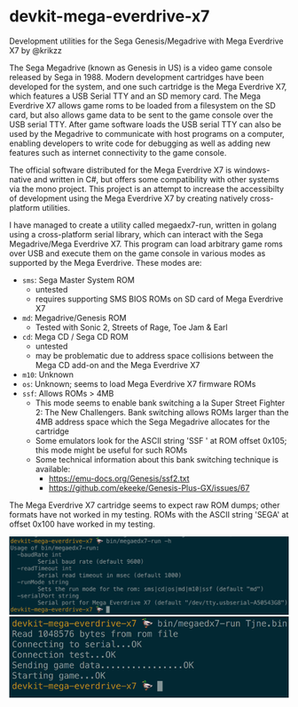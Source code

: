 # devkit-mega-everdrive-x7
Development utilities for the Sega Genesis/Megadrive with Mega Everdrive X7 by @krikzz

The Sega Megadrive (known as Genesis in US) is a video game console released by Sega in 1988. Modern development cartridges have been developed for the system, and one such cartridge is the Mega Everdrive X7, which features a USB Serial TTY and an SD memory card. The Mega Everdrive X7 allows game roms to be loaded from a filesystem on the SD card, but also allows game data to be sent to the game console over the USB serial TTY. After game software loads the USB serial TTY can also be used by the Megadrive to communicate with host programs on a computer, enabling developers to write code for debugging as well as adding new features such as internet connectivity to the game console.

The official software distributed for the Mega Everdrive X7 is windows-native and written in C#, but offers some compatibility with other systems via the mono project. This project is an attempt to increase the accessibilty of development using the Mega Everdrive X7 by creating natively cross-platform utilities.

I have managed to create a utility called megaedx7-run, written in golang using a cross-platform serial library, which can interact with the Sega Megadrive/Mega Everdrive X7. This program can load arbitrary game roms over USB and execute them on the game console in various modes as supported by the Mega Everdrive. These modes are:
* `sms`: Sega Master System ROM
  * untested
  * requires supporting SMS BIOS ROMs on SD card of Mega Everdrive X7
* `md`: Megadrive/Genesis ROM
  * Tested with Sonic 2, Streets of Rage, Toe Jam & Earl
* `cd`: Mega CD / Sega CD ROM
  * untested
  * may be problematic due to address space collisions between the Mega CD add-on and the Mega Everdrive X7
* `m10`: Unknown
* `os`: Unknown; seems to load Mega Everdrive X7 firmware ROMs
* `ssf`: Allows ROMs > 4MB
  * This mode seems to enable bank switching a la Super Street Fighter 2: The New Challengers. Bank switching allows ROMs larger than the 4MB address space which the Sega Megadrive allocates for the cartridge
  * Some emulators look for the ASCII string 'SSF ' at ROM offset 0x105; this mode might be useful for such ROMs
  * Some technical information about this bank switching technique is available:
    * https://emu-docs.org/Genesis/ssf2.txt
    * https://github.com/ekeeke/Genesis-Plus-GX/issues/67

The Mega Everdrive X7 cartridge seems to expect raw ROM dumps; other formats have not worked in my testing. ROMs with the ASCII string 'SEGA' at offset 0x100 have worked in my testing.

![megaedx7-run usage](images/megaedx7-help.png?raw=true)
![megaedx7-run example](images/megaedx7-run-cmd.png?raw=true)

